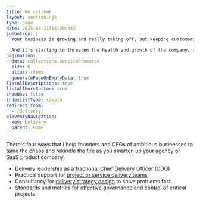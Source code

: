 ```yaml
---
title: We deliver
layout: section.njk
type: page
date: 2025-03-21T15:29:44Z
jumbotron: |
  Your business is growing and really taking off, but keeping customers happy as you scale up is an unexpected challenge.{.bold}

  And it's starting to threaten the health and growth of the company, affecting your passion as a founder.{.smaller .emphasis}
pagination:
  data: collections.servicePromoted
  size: 6
  alias: items
  generatePageOnEmptyData: true
listAllDescriptions: true
listAllMoreButton: true
showNav: false
indexListType: simple
redirect_from:
  - /delivery/
eleventyNavigation:
  key: Delivery
  parent: Home
---
```


There's four ways that I help founders and CEOs of ambitious businesses to tame the chaos and rekindle the fire as you smarten up your agency or SaaS product company.

- Delivery leadership as a [fractional Chief Delivery Officer (CDO)](/deliver/fractional)
- Practical support for [project or service delivery teams](/deliver/service-delivery/)
- Consultancy for [delivery strategy design](/deliver/strategy-design/) to solve problems fast
- Standards and metrics for [effective governance and control](/deliver/governance-control/) of critical projects
